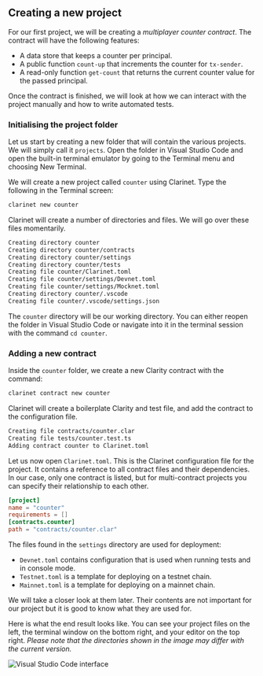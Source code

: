 ## Creating a new project

For our first project, we will be creating a _multiplayer counter contract_. The
contract will have the following features:

- A data store that keeps a counter per principal.
- A public function `count-up` that increments the counter for `tx-sender`.
- A read-only function `get-count` that returns the current counter value for the
  passed principal.

Once the contract is finished, we will look at how we can interact with the
project manually and how to write automated tests.

### Initialising the project folder

Let us start by creating a new folder that will contain the various projects. We
will simply call it `projects`. Open the folder in Visual Studio Code and open
the built-in terminal emulator by going to the Terminal menu and choosing New
Terminal.

We will create a new project called `counter` using Clarinet. Type the following
in the Terminal screen:

```bash
clarinet new counter
```

Clarinet will create a number of directories and files. We will go over these
files momentarily.

```bash
Creating directory counter
Creating directory counter/contracts
Creating directory counter/settings
Creating directory counter/tests
Creating file counter/Clarinet.toml
Creating file counter/settings/Devnet.toml
Creating file counter/settings/Mocknet.toml
Creating directory counter/.vscode
Creating file counter/.vscode/settings.json
```

The `counter` directory will be our working directory. You can either reopen the
folder in Visual Studio Code or navigate into it in the terminal session with
the command `cd counter`.

### Adding a new contract

Inside the `counter` folder, we create a new Clarity contract with the command:

```bash
clarinet contract new counter
```

Clarinet will create a boilerplate Clarity and test file, and add the contract
to the configuration file.

```bash
Creating file contracts/counter.clar
Creating file tests/counter.test.ts
Adding contract counter to Clarinet.toml
```

Let us now open `Clarinet.toml`. This is the Clarinet configuration file for the
project. It contains a reference to all contract files and their dependencies.
In our case, only one contract is listed, but for multi-contract projects you
can specify their relationship to each other.

```toml
[project]
name = "counter"
requirements = []
[contracts.counter]
path = "contracts/counter.clar"
```

The files found in the `settings` directory are used for deployment:

- `Devnet.toml` contains configuration that is used when running tests and in
  console mode.
- `Testnet.toml` is a template for deploying on a testnet chain.
- `Mainnet.toml` is a template for deploying on a mainnet chain.

We will take a closer look at them later. Their contents are not important for
our project but it is good to know what they are used for.

Here is what the end result looks like. You can see your project files on the
left, the terminal window on the bottom right, and your editor on the top right.
_Please note that the directories shown in the image may differ with the current
version._

![Visual Studio Code interface](assets/ch07/1.png)
